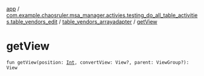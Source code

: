[app](../../index.md) / [com.example.chaosruler.msa_manager.activies.testing_do_all_table_activities.table_vendors_edit](../index.md) / [table_vendors_arrayadapter](index.md) / [getView](.)

# getView

`fun getView(position: `[`Int`](https://kotlinlang.org/api/latest/jvm/stdlib/kotlin/-int/index.html)`, convertView: View?, parent: ViewGroup?): View`